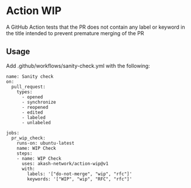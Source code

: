 # Action WIP

A GitHub Action tests that the PR does not contain any label or keyword in the title intended to prevent premature merging of the PR

## Usage
Add .github/workflows/sanity-check.yml with the following:

```
name: Sanity check
on:
  pull_request:
    types:
      - opened
      - synchronize
      - reopened
      - edited
      - labeled
      - unlabeled

jobs:
  pr_wip_check:
    runs-on: ubuntu-latest
    name: WIP Check
    steps:
    - name: WIP Check
      uses: akash-network/action-wip@v1
      with:
        labels: '["do-not-merge", "wip", "rfc"]'
        keywords: '["WIP", "wip", "RFC", "rfc"]'


```
